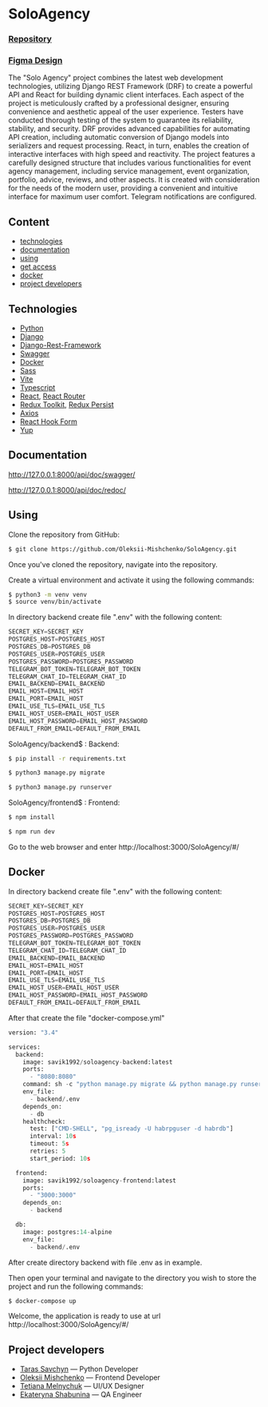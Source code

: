 # SoloAgency

### [Repository](https://github.com/Oleksii-Mishchenko/SoloAgency.git)

### [Figma Design](https://www.figma.com/file/RYIfYMT2MNqeLg9wSi4aS3/Solo-Agency)


The "Solo Agency" project combines the latest web development technologies, 
utilizing Django REST Framework (DRF) to create a powerful API and React for building 
dynamic client interfaces. Each aspect of the project is meticulously 
crafted by a professional designer, ensuring convenience and aesthetic 
appeal of the user experience. Testers have conducted thorough testing 
of the system to guarantee its reliability, stability, and security. 
DRF provides advanced capabilities for automating API creation, 
including automatic conversion of Django models into serializers and request processing. 
React, in turn, enables the creation of interactive interfaces with high speed and reactivity. 
The project features a carefully designed structure that includes various functionalities 
for event agency management, including service management, event organization, portfolio, 
advice, reviews, and other aspects. It is created with consideration for the needs of the modern user, 
providing a convenient and intuitive interface for maximum user comfort.
Telegram notifications are configured.


## Content
- [technologies](#technologies)
- [documentation](#documentation)
- [using](#using)
- [get access](#using)
- [docker](#docker)
- [project developers](#project-developers)

## Technologies
- [Python](https://www.python.org/)
- [Django](https://www.djangoproject.com/)
- [Django-Rest-Framework](https://www.django-rest-framework.org/)
- [Swagger](https://swagger.io/)
- [Docker](https://www.docker.com/)
- [Sass](https://sass-lang.com/)
- [Vite](https://vitejs.dev/)
- [Typescript](https://www.typescriptlang.org/)
- [React](https://react.dev/), [React Router](https://reactrouter.com/en/main)
- [Redux Toolkit](https://redux-toolkit.js.org/), [Redux Persist](https://github.com/rt2zz/redux-persist)
- [Axios](https://axios-http.com/)
- [React Hook Form](https://react-hook-form.com/)
- [Yup](https://github.com/jquense/yup)

## Documentation
http://127.0.0.1:8000/api/doc/swagger/

http://127.0.0.1:8000/api/doc/redoc/

## Using
Clone the repository from GitHub:
```sh
$ git clone https://github.com/Oleksii-Mishchenko/SoloAgency.git
```
Once you've cloned the repository, navigate into the repository.

Create a virtual environment and activate it using the following commands:
```sh
$ python3 -m venv venv
$ source venv/bin/activate
```

In directory backend create file ".env" with the following content:
```python
SECRET_KEY=SECRET_KEY
POSTGRES_HOST=POSTGRES_HOST
POSTGRES_DB=POSTGRES_DB
POSTGRES_USER=POSTGRES_USER
POSTGRES_PASSWORD=POSTGRES_PASSWORD
TELEGRAM_BOT_TOKEN=TELEGRAM_BOT_TOKEN
TELEGRAM_CHAT_ID=TELEGRAM_CHAT_ID
EMAIL_BACKEND=EMAIL_BACKEND
EMAIL_HOST=EMAIL_HOST
EMAIL_PORT=EMAIL_HOST
EMAIL_USE_TLS=EMAIL_USE_TLS
EMAIL_HOST_USER=EMAIL_HOST_USER
EMAIL_HOST_PASSWORD=EMAIL_HOST_PASSWORD
DEFAULT_FROM_EMAIL=DEFAULT_FROM_EMAIL
```
SoloAgency/backend$ :
Backend:

```sh
$ pip install -r requirements.txt
```

```sh
$ python3 manage.py migrate
```

```sh
$ python3 manage.py runserver
```

SoloAgency/frontend$ :
Frontend:


```sh
$ npm install
```

```sh
$ npm run dev
```

Go to the web browser and enter http://localhost:3000/SoloAgency/#/


## Docker
In directory backend create file ".env" with the following content:
```python
SECRET_KEY=SECRET_KEY
POSTGRES_HOST=POSTGRES_HOST
POSTGRES_DB=POSTGRES_DB
POSTGRES_USER=POSTGRES_USER
POSTGRES_PASSWORD=POSTGRES_PASSWORD
TELEGRAM_BOT_TOKEN=TELEGRAM_BOT_TOKEN
TELEGRAM_CHAT_ID=TELEGRAM_CHAT_ID
EMAIL_BACKEND=EMAIL_BACKEND
EMAIL_HOST=EMAIL_HOST
EMAIL_PORT=EMAIL_HOST
EMAIL_USE_TLS=EMAIL_USE_TLS
EMAIL_HOST_USER=EMAIL_HOST_USER
EMAIL_HOST_PASSWORD=EMAIL_HOST_PASSWORD
DEFAULT_FROM_EMAIL=DEFAULT_FROM_EMAIL
```
After that create the file "docker-compose.yml"
```python
version: "3.4"

services:
  backend:
    image: savik1992/soloagency-backend:latest
    ports:
      - "8080:8080"
    command: sh -c "python manage.py migrate && python manage.py runserver 0.0.0.0:8080"
    env_file:
      - backend/.env
    depends_on:
      - db
    healthcheck:
      test: ["CMD-SHELL", "pg_isready -U habrpguser -d habrdb"]
      interval: 10s
      timeout: 5s
      retries: 5
      start_period: 10s

  frontend:
    image: savik1992/soloagency-frontend:latest
    ports:
      - "3000:3000"
    depends_on:
      - backend

  db:
    image: postgres:14-alpine
    env_file:
      - backend/.env
```
After create directory backend with file .env as in example.

Then open your terminal and navigate to the directory you wish to store the project and run the following commands:
```sh
$ docker-compose up
```
Welcome, the application is ready to use at url http://localhost:3000/SoloAgency/#/

## Project developers

- [Taras Savchyn](https://www.linkedin.com/in/taras-savchyn-ba2705261/) — Python Developer
- [Oleksii Mishchenko](https://www.linkedin.com/in/oleksii-mishchenko-1b1158246/) — Frontend Developer
- [Tetiana Melnychuk](https://www.linkedin.com/in/tetiana-melnychuk-51b8a3278/) — UI/UX Designer
- [Ekateryna Shabunina](https://www.linkedin.com/in/ekateryna-shabunina-02732b256/) — QA Engineer

